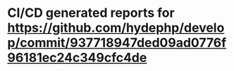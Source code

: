 # CI/CD generated reports for https://github.com/hydephp/develop/commit/937718947ded09ad0776f96181ec24c349cfc4de
